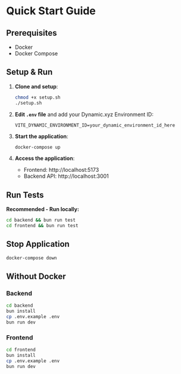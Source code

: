 # Quick Start Guide

## Prerequisites
- Docker
- Docker Compose

## Setup & Run

1. **Clone and setup**:
   ```bash
   chmod +x setup.sh
   ./setup.sh
   ```

2. **Edit `.env` file** and add your Dynamic.xyz Environment ID:
   ```env
   VITE_DYNAMIC_ENVIRONMENT_ID=your_dynamic_environment_id_here
   ```

3. **Start the application**:
   ```bash
   docker-compose up
   ```

4. **Access the application**:
   - Frontend: http://localhost:5173
   - Backend API: http://localhost:3001

## Run Tests

**Recommended - Run locally:**
```bash
cd backend && bun run test
cd frontend && bun run test
```

## Stop Application

```bash
docker-compose down
```

## Without Docker

### Backend
```bash
cd backend
bun install
cp .env.example .env
bun run dev
```

### Frontend
```bash
cd frontend
bun install
cp .env.example .env
bun run dev
```

